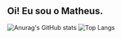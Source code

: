## Oi! Eu sou o Matheus.

![Anurag's GitHub stats](https://github-readme-stats.vercel.app/api?username=matheusdorosario&show_icons=true&theme=dark)
![Top Langs](https://github-readme-stats.vercel.app/api/top-langs/?username=matheusdorosario&layout=compact)

